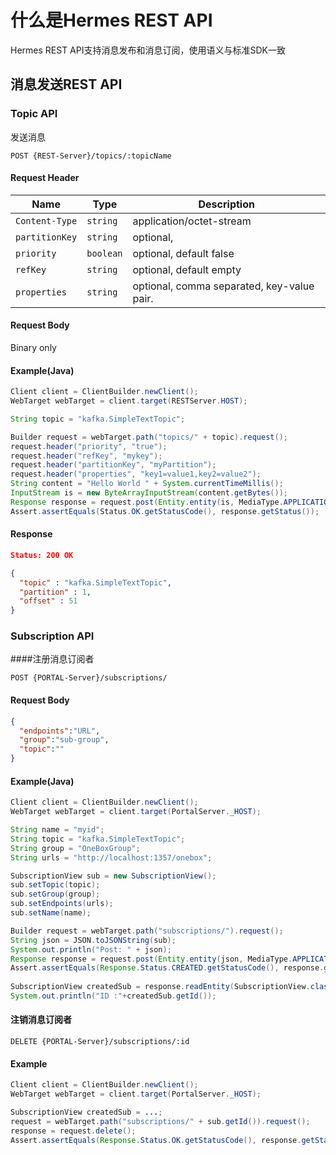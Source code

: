 # 什么是Hermes REST API
Hermes REST API支持消息发布和消息订阅，使用语义与标准SDK一致

## 消息发送REST API
### Topic API
发送消息
```
POST {REST-Server}/topics/:topicName
```
#### Request Header 
Name | Type | Description 
-----|------|------------
`Content-Type`|`string`| application/octet-stream
`partitionKey`|`string`| optional, 
`priority`|`boolean`| optional, default false
`refKey`|`string`| optional, default empty
`properties`|`string`| optional, comma separated, key-value pair.

#### Request Body
Binary only

#### Example(Java)
```java
Client client = ClientBuilder.newClient();
WebTarget webTarget = client.target(RESTServer.HOST);

String topic = "kafka.SimpleTextTopic";

Builder request = webTarget.path("topics/" + topic).request();
request.header("priority", "true");
request.header("refKey", "mykey");
request.header("partitionKey", "myPartition");
request.header("properties", "key1=value1,key2=value2");
String content = "Hello World " + System.currentTimeMillis();
InputStream is = new ByteArrayInputStream(content.getBytes());
Response response = request.post(Entity.entity(is, MediaType.APPLICATION_OCTET_STREAM));
Assert.assertEquals(Status.OK.getStatusCode(), response.getStatus());
```
#### Response
```json
Status: 200 OK

{
  "topic" : "kafka.SimpleTextTopic",
  "partition" : 1,
  "offset" : 51
}

```

### Subscription API
####注册消息订阅者
```
POST {PORTAL-Server}/subscriptions/
```

#### Request Body
```json
{
  "endpoints":"URL",
  "group":"sub-group",
  "topic":""
}
```

#### Example(Java)
```java
Client client = ClientBuilder.newClient();
WebTarget webTarget = client.target(PortalServer._HOST);

String name = "myid";
String topic = "kafka.SimpleTextTopic";
String group = "OneBoxGroup";
String urls = "http://localhost:1357/onebox";

SubscriptionView sub = new SubscriptionView();
sub.setTopic(topic);
sub.setGroup(group);
sub.setEndpoints(urls);
sub.setName(name);

Builder request = webTarget.path("subscriptions/").request();
String json = JSON.toJSONString(sub);
System.out.println("Post: " + json);
Response response = request.post(Entity.entity(json, MediaType.APPLICATION_JSON));
Assert.assertEquals(Response.Status.CREATED.getStatusCode(), response.getStatus());
		
SubscriptionView createdSub = response.readEntity(SubscriptionView.class);
System.out.println("ID :"+createdSub.getId());
```

#### 注销消息订阅者
```
DELETE {PORTAL-Server}/subscriptions/:id
```

#### Example
```java
Client client = ClientBuilder.newClient();
WebTarget webTarget = client.target(PortalServer._HOST);

SubscriptionView createdSub = ...;
request = webTarget.path("subscriptions/" + sub.getId()).request();
response = request.delete();
Assert.assertEquals(Response.Status.OK.getStatusCode(), response.getStatus());
```
